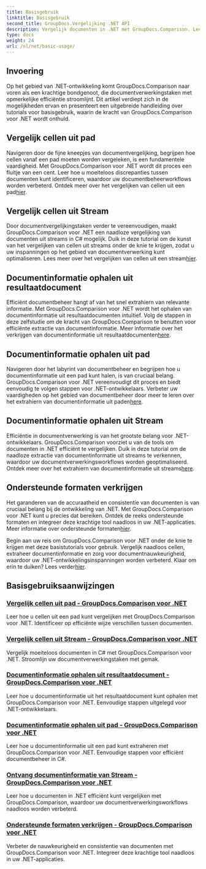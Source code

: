 ```yaml
---
title: Basisgebruik
linktitle: Basisgebruik
second_title: GroupDocs.Vergelijking .NET API
description: Vergelijk documenten in .NET met GroupDocs.Comparison. Leer basistutorials over celvergelijking, extractie van documentinformatie en ondersteunde formaten.
type: docs
weight: 24
url: /nl/net/basic-usage/
---
```

## Invoering

Op het gebied van .NET-ontwikkeling komt GroupDocs.Comparison naar voren als een krachtige bondgenoot, die documentverwerkingstaken met opmerkelijke efficiëntie stroomlijnt. Dit artikel verdiept zich in de mogelijkheden ervan en presenteert een uitgebreide handleiding over tutorials voor basisgebruik, waarin de kracht van GroupDocs.Comparison voor .NET wordt onthuld.

## Vergelijk cellen uit pad
 Navigeren door de fijne kneepjes van documentvergelijking, begrijpen hoe cellen vanaf een pad moeten worden vergeleken, is een fundamentele vaardigheid. Met GroupDocs.Comparison voor .NET wordt dit proces een fluitje van een cent. Leer hoe u moeiteloos discrepanties tussen documenten kunt identificeren, waardoor uw documentbeheerworkflows worden verbeterd. Ontdek meer over het vergelijken van cellen uit een pad[hier](./compare-cells-from-path/).

## Vergelijk cellen uit Stream
Door documentvergelijkingstaken verder te vereenvoudigen, maakt GroupDocs.Comparison voor .NET een naadloze vergelijking van documenten uit streams in C# mogelijk. Duik in deze tutorial om de kunst van het vergelijken van cellen uit streams onder de knie te krijgen, zodat u uw inspanningen op het gebied van documentverwerking kunt optimaliseren. Lees meer over het vergelijken van cellen uit een stream[hier](./compare-cells-from-stream/).

## Documentinformatie ophalen uit resultaatdocument
 Efficiënt documentbeheer hangt af van het snel extrahiern van relevante informatie. Met GroupDocs.Comparison voor .NET wordt het ophalen van documentinformatie uit resultaatdocumenten intuïtief. Volg de stappen in deze zelfstudie om de kracht van GroupDocs.Comparison te benutten voor efficiënte extractie van documentinformatie. Meer informatie over het verkrijgen van documentinformatie uit resultaatdocumenten[here](./get-document-info-from-result-document/).

## Documentinformatie ophalen uit pad
Navigeren door het labyrint van documentbeheer en begrijpen hoe u documentinformatie uit een pad kunt halen, is van cruciaal belang. GroupDocs.Comparison voor .NET vereenvoudigt dit proces en biedt eenvoudig te volgen stappen voor .NET-ontwikkelaars. Verbeter uw vaardigheden op het gebied van documentbeheer door meer te leren over het extrahiern van documentinformatie uit paden[here](./get-document-info-from-path/).

## Documentinformatie ophalen uit Stream
 Efficiëntie in documentverwerking is van het grootste belang voor .NET-ontwikkelaars. GroupDocs.Comparison voorziet u van de tools om documenten in .NET efficiënt te vergelijken. Duik in deze tutorial om de naadloze extractie van documentinformatie uit streams te verkennen, waardoor uw documentverwerkingsworkflows worden geoptimaliseerd. Ontdek meer over het extrahiern van documentinformatie uit streams[here](./get-document-info-from-stream/).

## Ondersteunde formaten verkrijgen
Het garanderen van de accuraatheid en consistentie van documenten is van cruciaal belang bij de ontwikkeling van .NET. Met GroupDocs.Comparison voor .NET kunt u precies dat bereiken. Ontdek de reeks ondersteunde formaten en integreer deze krachtige tool naadloos in uw .NET-applicaties. Meer informatie over ondersteunde formaten[hier](./get-supported-formats/).

 Begin aan uw reis om GroupDocs.Comparison voor .NET onder de knie te krijgen met deze basistutorials voor gebruik. Vergelijk naadloos cellen, extraheer documentinformatie en zorg voor documentnauwkeurigheid, waardoor uw .NET-ontwikkelingsinspanningen worden verbeterd. Klaar om erin te duiken? Lees verder[hier](https://reference.groupdocs.com/comparison/net).
## Basisgebruiksaanwijzingen
### [Vergelijk cellen uit pad - GroupDocs.Comparison voor .NET](./compare-cells-from-path/)
Leer hoe u cellen uit een pad kunt vergelijken met GroupDocs.Comparison voor .NET. Identificeer op efficiënte wijze verschillen tussen documenten.
### [Vergelijk cellen uit Stream - GroupDocs.Comparison voor .NET](./compare-cells-from-stream/)
Vergelijk moeiteloos documenten in C# met GroupDocs.Comparison voor .NET. Stroomlijn uw documentverwerkingstaken met gemak.
### [Documentinformatie ophalen uit resultaatdocument - GroupDocs.Comparison voor .NET](./get-document-info-from-result-document/)
Leer hoe u documentinformatie uit het resultaatdocument kunt ophalen met GroupDocs.Comparison voor .NET. Eenvoudige stappen uitgelegd voor .NET-ontwikkelaars.
### [Documentinformatie ophalen uit pad - GroupDocs.Comparison voor .NET](./get-document-info-from-path/)
Leer hoe u documentinformatie uit een pad kunt extraheren met GroupDocs.Comparison voor .NET. Eenvoudige stappen voor efficiënt documentbeheer in C#.
### [Ontvang documentinformatie van Stream - GroupDocs.Comparison voor .NET](./get-document-info-from-stream/)
Leer hoe u documenten in .NET efficiënt kunt vergelijken met GroupDocs.Comparison, waardoor uw documentverwerkingsworkflows naadloos worden verbeterd.
### [Ondersteunde formaten verkrijgen - GroupDocs.Comparison voor .NET](./get-supported-formats/)
Verbeter de nauwkeurigheid en consistentie van documenten met GroupDocs.Comparison voor .NET. Integreer deze krachtige tool naadloos in uw .NET-applicaties.